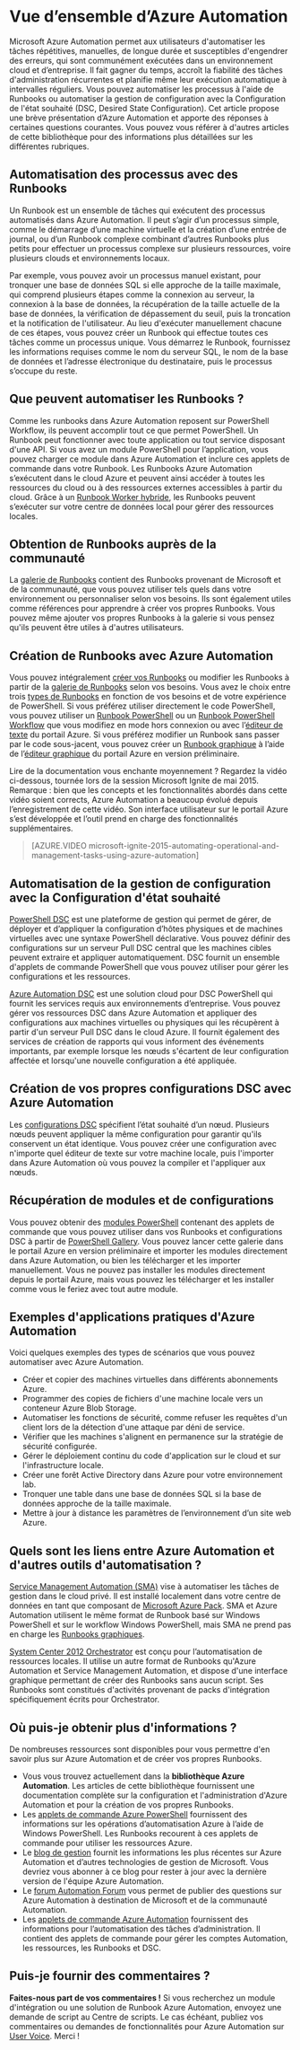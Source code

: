 <properties
	pageTitle="Présentation d’Azure Automation | Microsoft Azure"
	description="Découvrez les avantages d’Azure Automation et obtenez des réponses aux questions courantes afin de commencer à créer et à utiliser des Runbooks et Azure Automation DSC."
	services="automation"
	documentationCenter=""
	authors="SnehaGunda"
	manager="stevenka"
	editor=""/>

<tags
	ms.service="automation"
	ms.workload="tbd"
	ms.tgt_pltfrm="na"
	ms.devlang="na"
	ms.topic="article" 
	ms.date="11/05/2015"
	ms.author="bwren;sngun"/>

# Vue d’ensemble d’Azure Automation


Microsoft Azure Automation permet aux utilisateurs d'automatiser les tâches répétitives, manuelles, de longue durée et susceptibles d'engendrer des erreurs, qui sont communément exécutées dans un environnement cloud et d’entreprise. Il fait gagner du temps, accroît la fiabilité des tâches d'administration récurrentes et planifie même leur exécution automatique à intervalles réguliers. Vous pouvez automatiser les processus à l'aide de Runbooks ou automatiser la gestion de configuration avec la Configuration de l'état souhaité (DSC, Desired State Configuration). Cet article propose une brève présentation d’Azure Automation et apporte des réponses à certaines questions courantes. Vous pouvez vous référer à d'autres articles de cette bibliothèque pour des informations plus détaillées sur les différentes rubriques.


## Automatisation des processus avec des Runbooks

Un Runbook est un ensemble de tâches qui exécutent des processus automatisés dans Azure Automation. Il peut s’agir d’un processus simple, comme le démarrage d’une machine virtuelle et la création d’une entrée de journal, ou d’un Runbook complexe combinant d’autres Runbooks plus petits pour effectuer un processus complexe sur plusieurs ressources, voire plusieurs clouds et environnements locaux.

Par exemple, vous pouvez avoir un processus manuel existant, pour tronquer une base de données SQL si elle approche de la taille maximale, qui comprend plusieurs étapes comme la connexion au serveur, la connexion à la base de données, la récupération de la taille actuelle de la base de données, la vérification de dépassement du seuil, puis la troncation et la notification de l'utilisateur. Au lieu d'exécuter manuellement chacune de ces étapes, vous pouvez créer un Runbook qui effectue toutes ces tâches comme un processus unique. Vous démarrez le Runbook, fournissez les informations requises comme le nom du serveur SQL, le nom de la base de données et l’adresse électronique du destinataire, puis le processus s’occupe du reste.


## Que peuvent automatiser les Runbooks ?

Comme les runbooks dans Azure Automation reposent sur PowerShell Workflow, ils peuvent accomplir tout ce que permet PowerShell. Un Runbook peut fonctionner avec toute application ou tout service disposant d'une API. Si vous avez un module PowerShell pour l’application, vous pouvez charger ce module dans Azure Automation et inclure ces applets de commande dans votre Runbook. Les Runbooks Azure Automation s’exécutent dans le cloud Azure et peuvent ainsi accéder à toutes les ressources du cloud ou à des ressources externes accessibles à partir du cloud. Grâce à un [Runbook Worker hybride](automation-hybrid-runbook-worker.md), les Runbooks peuvent s’exécuter sur votre centre de données local pour gérer des ressources locales.


## Obtention de Runbooks auprès de la communauté

La [galerie de Runbooks](http://msdn.microsoft.com/library/azure/dn781422.aspx) contient des Runbooks provenant de Microsoft et de la communauté, que vous pouvez utiliser tels quels dans votre environnement ou personnaliser selon vos besoins. Ils sont également utiles comme références pour apprendre à créer vos propres Runbooks. Vous pouvez même ajouter vos propres Runbooks à la galerie si vous pensez qu'ils peuvent être utiles à d'autres utilisateurs.


## Création de Runbooks avec Azure Automation 

Vous pouvez intégralement [créer vos Runbooks](http://msdn.microsoft.com/library/azure/dn643637.aspx) ou modifier les Runbooks à partir de la [galerie de Runbooks](http://msdn.microsoft.com/library/azure/dn781422.aspx) selon vos besoins. Vous avez le choix entre trois [types de Runbooks](automation-runbook-types.md) en fonction de vos besoins et de votre expérience de PowerShell. Si vous préférez utiliser directement le code PowerShell, vous pouvez utiliser un [Runbook PowerShell](automation-runbook-types.md#powershell-runbooks) ou un [Runbook PowerShell Workflow](automation-runbook-types.md#powershell-workflow-runbooks) que vous modifiez en mode hors connexion ou avec l’[éditeur de texte](http://msdn.microsoft.com/library/azure/dn879137.aspx) du portail Azure. Si vous préférez modifier un Runbook sans passer par le code sous-jacent, vous pouvez créer un [Runbook graphique](automation-runbook-types.md#graphical-runbooks) à l’aide de l’[éditeur graphique](automation-graphical-authoring-intro.md) du portail Azure en version préliminaire.

Lire de la documentation vous enchante moyennement ? Regardez la vidéo ci-dessous, tournée lors de la session Microsoft Ignite de mai 2015. Remarque : bien que les concepts et les fonctionnalités abordés dans cette vidéo soient corrects, Azure Automation a beaucoup évolué depuis l’enregistrement de cette vidéo. Son interface utilisateur sur le portail Azure s’est développée et l’outil prend en charge des fonctionnalités supplémentaires.

> [AZURE.VIDEO microsoft-ignite-2015-automating-operational-and-management-tasks-using-azure-automation]


## Automatisation de la gestion de configuration avec la Configuration d'état souhaité 

[PowerShell DSC](https://technet.microsoft.com/library/dn249912.aspx) est une plateforme de gestion qui permet de gérer, de déployer et d’appliquer la configuration d’hôtes physiques et de machines virtuelles avec une syntaxe PowerShell déclarative. Vous pouvez définir des configurations sur un serveur Pull DSC central que les machines cibles peuvent extraire et appliquer automatiquement. DSC fournit un ensemble d'applets de commande PowerShell que vous pouvez utiliser pour gérer les configurations et les ressources.

[Azure Automation DSC](automation-dsc-overview.md) est une solution cloud pour DSC PowerShell qui fournit les services requis aux environnements d’entreprise. Vous pouvez gérer vos ressources DSC dans Azure Automation et appliquer des configurations aux machines virtuelles ou physiques qui les récupèrent à partir d'un serveur Pull DSC dans le cloud Azure. Il fournit également des services de création de rapports qui vous informent des événements importants, par exemple lorsque les nœuds s'écartent de leur configuration affectée et lorsqu'une nouvelle configuration a été appliquée.


## Création de vos propres configurations DSC avec Azure Automation

Les [configurations DSC](automation-dsc-overview.md#azure-automation-dsc-terms) spécifient l’état souhaité d’un nœud. Plusieurs nœuds peuvent appliquer la même configuration pour garantir qu'ils conservent un état identique. Vous pouvez créer une configuration avec n'importe quel éditeur de texte sur votre machine locale, puis l'importer dans Azure Automation où vous pouvez la compiler et l'appliquer aux nœuds.


## Récupération de modules et de configurations 

Vous pouvez obtenir des [modules PowerShell](automation-runbook-gallery.md#modules-in-powershell-gallery) contenant des applets de commande que vous pouvez utiliser dans vos Runbooks et configurations DSC à partir de [PowerShell Gallery](http://www.powershellgallery.com/). Vous pouvez lancer cette galerie dans le portail Azure en version préliminaire et importer les modules directement dans Azure Automation, ou bien les télécharger et les importer manuellement. Vous ne pouvez pas installer les modules directement depuis le portail Azure, mais vous pouvez les télécharger et les installer comme vous le feriez avec tout autre module.


## Exemples d'applications pratiques d'Azure Automation 

Voici quelques exemples des types de scénarios que vous pouvez automatiser avec Azure Automation.

* Créer et copier des machines virtuelles dans différents abonnements Azure. 
* Programmer des copies de fichiers d'une machine locale vers un conteneur Azure Blob Storage. 
* Automatiser les fonctions de sécurité, comme refuser les requêtes d'un client lors de la détection d'une attaque par déni de service. 
* Vérifier que les machines s'alignent en permanence sur la stratégie de sécurité configurée.
* Gérer le déploiement continu du code d'application sur le cloud et sur l'infrastructure locale. 
* Créer une forêt Active Directory dans Azure pour votre environnement lab. 
* Tronquer une table dans une base de données SQL si la base de données approche de la taille maximale. 
* Mettre à jour à distance les paramètres de l’environnement d’un site web Azure. 


## Quels sont les liens entre Azure Automation et d'autres outils d'automatisation ?

[Service Management Automation (SMA)](http://technet.microsoft.com/library/dn469260.aspx) vise à automatiser les tâches de gestion dans le cloud privé. Il est installé localement dans votre centre de données en tant que composant de [Microsoft Azure Pack](https://www.microsoft.com/fr-FR/server-cloud/). SMA et Azure Automation utilisent le même format de Runbook basé sur Windows PowerShell et sur le workflow Windows PowerShell, mais SMA ne prend pas en charge les [Runbooks graphiques](automation-graphical-authoring-intro.md).

[System Center 2012 Orchestrator](http://technet.microsoft.com/library/hh237242.aspx) est conçu pour l’automatisation de ressources locales. Il utilise un autre format de Runbooks qu'Azure Automation et Service Management Automation, et dispose d'une interface graphique permettant de créer des Runbooks sans aucun script. Ses Runbooks sont constitués d'activités provenant de packs d'intégration spécifiquement écrits pour Orchestrator.


## Où puis-je obtenir plus d'informations ? 

De nombreuses ressources sont disponibles pour vous permettre d'en savoir plus sur Azure Automation et de créer vos propres Runbooks.

* Vous vous trouvez actuellement dans la **bibliothèque Azure Automation**. Les articles de cette bibliothèque fournissent une documentation complète sur la configuration et l'administration d'Azure Automation et pour la création de vos propres Runbooks. 
* Les [applets de commande Azure PowerShell](http://msdn.microsoft.com/library/jj156055.aspx) fournissent des informations sur les opérations d’automatisation Azure à l’aide de Windows PowerShell. Les Runbooks recourent à ces applets de commande pour utiliser les ressources Azure. 
* Le [blog de gestion](https://azure.microsoft.com/blog/tag/azure-automation/) fournit les informations les plus récentes sur Azure Automation et d’autres technologies de gestion de Microsoft. Vous devriez vous abonner à ce blog pour rester à jour avec la dernière version de l'équipe Azure Automation. 
* Le [forum Automation Forum](http://go.microsoft.com/fwlink/p/?LinkId=390561) vous permet de publier des questions sur Azure Automation à destination de Microsoft et de la communauté Automation. 
* Les [applets de commande Azure Automation](https://msdn.microsoft.com/library/mt244122.aspx) fournissent des informations pour l’automatisation des tâches d’administration. Il contient des applets de commande pour gérer les comptes Automation, les ressources, les Runbooks et DSC.


## Puis-je fournir des commentaires ? 

**Faites-nous part de vos commentaires !** Si vous recherchez un module d'intégration ou une solution de Runbook Azure Automation, envoyez une demande de script au Centre de scripts. Le cas échéant, publiez vos commentaires ou demandes de fonctionnalités pour Azure Automation sur [User Voice](http://feedback.windowsazure.com/forums/34192--general-feedback). Merci !

<!---HONumber=AcomDC_1203_2015-->